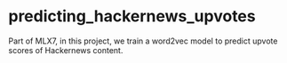 # predicting_hackernews_upvotes
Part of MLX7, in this project, we train a word2vec model to predict upvote scores of Hackernews content. 
